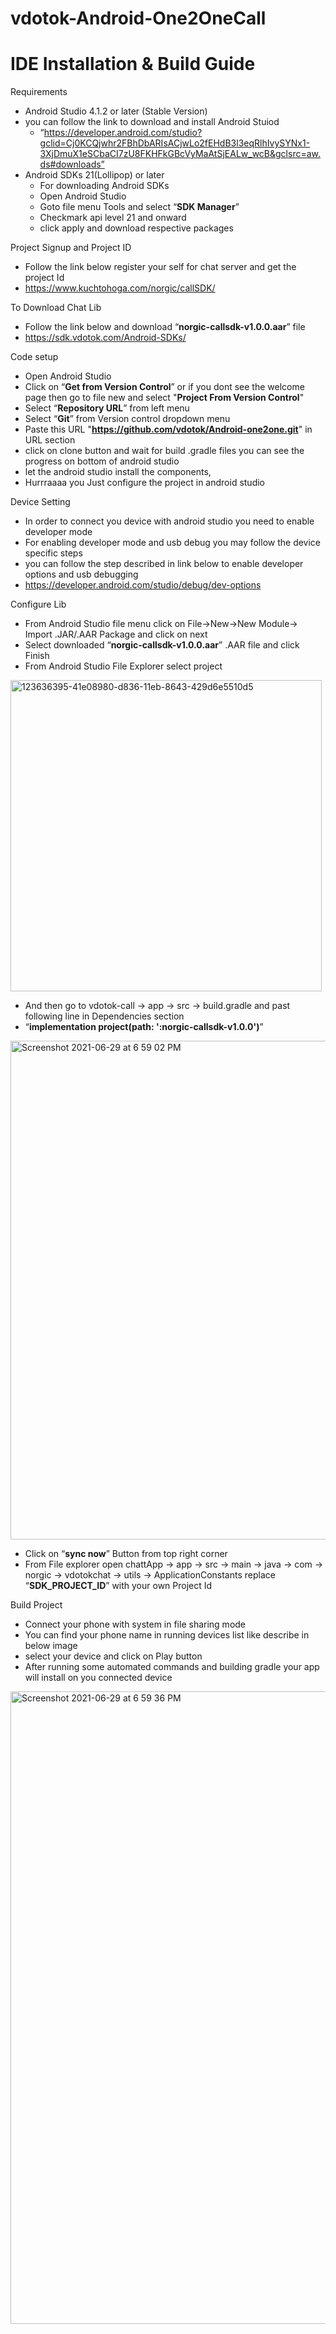 vdotok-Android-One2OneCall
===================
IDE Installation & Build Guide
==============================
Requirements
* Android Studio 4.1.2 or later (Stable Version)
* you can follow the link to download and install Android Stuiod
    * “https://developer.android.com/studio?gclid=Cj0KCQjwhr2FBhDbARIsACjwLo2fEHdB3l3eqRlhIvySYNx1-3XjDmuX1eSCbaCI7zU8FKHFkGBcVyMaAtSjEALw_wcB&gclsrc=aw.ds#downloads”
* Android SDKs 21(Lollipop) or later
    * For downloading Android SDKs
    * Open Android Studio
    * Goto file menu Tools and select “<b>SDK Manager</b>”
    * Checkmark api level 21 and onward 
    * click apply and download respective packages

Project Signup and Project ID
* Follow the link below register your self for chat server and get the project Id
* https://www.kuchtohoga.com/norgic/callSDK/

To Download Chat Lib
* Follow the link below and download “<b>norgic-callsdk-v1.0.0.aar</b>” file
* https://sdk.vdotok.com/Android-SDKs/

Code setup
* Open Android Studio
* Click on “<b>Get from Version Control</b>” or if you dont see the welcome page then go to file new and select "<b>Project From Version Control</b>"
* Select “<b>Repository URL</b>” from left menu
* Select “<b>Git</b>” from Version control dropdown menu
* Paste this URL "<b>https://github.com/vdotok/Android-one2one.git</b>" in URL section
* click on clone button and wait for build .gradle files you can see the progress on bottom of android studio
* let the android studio install the components, 
* Hurrraaaa you Just configure the project in android studio

Device Setting
* In order to connect you device with android studio you need to enable developer mode
* For enabling developer mode and usb debug you may follow the device specific steps
* you can follow the step described in link below to enable developer options and usb debugging
* https://developer.android.com/studio/debug/dev-options

Configure Lib
* From Android Studio file menu click on File->New->New Module-> Import .JAR/.AAR Package and click on next
* Select downloaded “<b>norgic-callsdk-v1.0.0.aar</b>” .AAR file and click Finish
* From Android Studio File Explorer  select project 
<img width="498" alt="123636395-41e08980-d836-11eb-8643-429d6e5510d5" src="https://user-images.githubusercontent.com/86282129/123811571-cb628b00-d90c-11eb-9584-b5a8f12957dc.png">

* And then go to vdotok-call -> app -> src -> build.gradle and past following line in Dependencies  section
* “<b>implementation project(path: ':norgic-callsdk-v1.0.0')</b>”

<img width="798" alt="Screenshot 2021-06-29 at 6 59 02 PM" src="https://user-images.githubusercontent.com/86282129/123811034-542cf700-d90c-11eb-8294-04a1a9d858c5.png">

* Click on “<b>sync now</b>” Button from top right corner
* From File explorer open chattApp -> app -> src -> main -> java -> com -> norgic -> vdotokchat -> utils -> ApplicationConstants replace “<b>SDK_PROJECT_ID</b>” with your own Project Id 

Build Project 
* Connect your phone with system in file sharing mode
* You can find your phone name in running devices list like describe in below image
* select your device and click on Play button
* After running some automated commands and building gradle your app will install on you connected device
<img width="1012" alt="Screenshot 2021-06-29 at 6 59 36 PM" src="https://user-images.githubusercontent.com/86282129/123811062-5bec9b80-d90c-11eb-96e1-ee50dee125c5.png">

